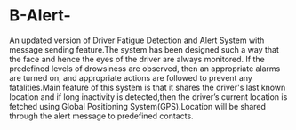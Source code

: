 # B-Alert-
An updated version of Driver Fatigue Detection and Alert System with message sending feature.The system has been designed such a way that the face and hence the eyes of the driver are always monitored. If the predefined levels of drowsiness are observed, then an appropriate alarms are turned on, and appropriate actions are followed to prevent any fatalities.Main feature of this system is that it shares the driver's last known location and if long inactivity is detected,then the driver’s current location is fetched using Global Positioning System(GPS).Location will be shared through the alert message to  predefined contacts.
